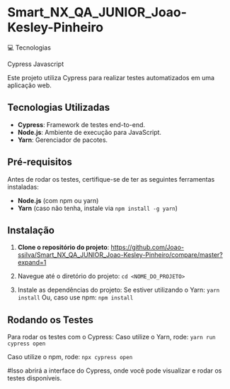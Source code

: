 # Smart_NX_QA_JUNIOR_Joao-Kesley-Pinheiro

💻 Tecnologias

Cypress
Javascript

Este projeto utiliza Cypress para realizar testes automatizados em uma aplicação web.

## Tecnologias Utilizadas
- **Cypress**: Framework de testes end-to-end.
- **Node.js**: Ambiente de execução para JavaScript.
- **Yarn**: Gerenciador de pacotes.

## Pré-requisitos
Antes de rodar os testes, certifique-se de ter as seguintes ferramentas instaladas:
- **Node.js** (com npm ou yarn)
- **Yarn** (caso não tenha, instale via `npm install -g yarn`)

## Instalação
1. **Clone o repositório do projeto**:
   https://github.com/Joao-ssilva/Smart_NX_QA_JUNIOR_Joao-Kesley-Pinheiro/compare/master?expand=1

2. Navegue até o diretório do projeto:
  `cd <NOME_DO_PROJETO> `

3. Instale as dependências do projeto:
Se estiver utilizando o Yarn:
  ` yarn install `
Ou, caso use npm:
  ` npm install `

## Rodando os Testes
Para rodar os testes com o Cypress: Caso utilize o Yarn, rode:
 `yarn run cypress open `

Caso utilize o npm, rode:
 `npx cypress open `

#Isso abrirá a interface do Cypress, onde você pode visualizar e rodar os testes disponíveis.
